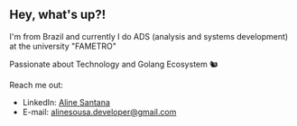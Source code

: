 ## Hey, what's up?! 

I'm from Brazil and currently I do ADS (analysis and systems development) at the university "FAMETRO"
<p>Passionate about Technology and Golang Ecosystem 🐿️</p>


Reach me out:
* LinkedIn: [Aline Santana](https://www.linkedin.com/in/aline-sousa-santana-131535256/)
* E-mail: alinesousa.developer@gmail.com
